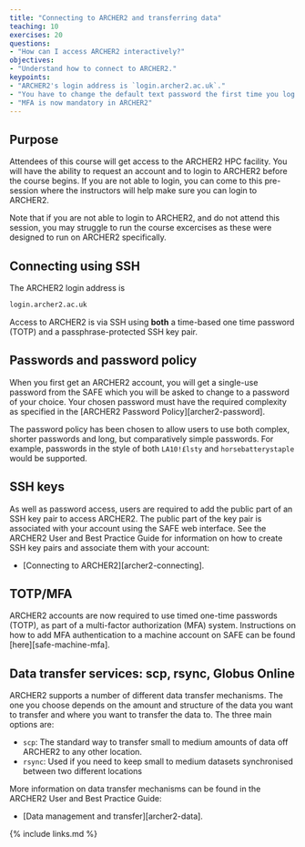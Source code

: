 ```yaml
---
title: "Connecting to ARCHER2 and transferring data"
teaching: 10
exercises: 20
questions:
- "How can I access ARCHER2 interactively?"
objectives:
- "Understand how to connect to ARCHER2."
keypoints:
- "ARCHER2's login address is `login.archer2.ac.uk`."
- "You have to change the default text password the first time you log in"
- "MFA is now mandatory in ARCHER2"
---
```


## Purpose

Attendees of this course will get access to the ARCHER2 HPC facility.
You will have the ability to request an account and to login to ARCHER2 before the course begins.
If you are not able to login, you can come to this pre-session where the instructors will help make sure you can login to ARCHER2.

Note that if you are not able to login to ARCHER2, and do not attend this session,
you may struggle to run the course excercises as these were designed to run on ARCHER2 specifically.

## Connecting using SSH

The ARCHER2 login address is

```bash
login.archer2.ac.uk
```

Access to ARCHER2 is via SSH using **both** a time-based one time password (TOTP) and a passphrase-protected SSH key pair.

## Passwords and password policy

When you first get an ARCHER2 account, you will get a single-use password from the SAFE which you will be asked to change to a password of your choice.
Your chosen  password must have the required complexity as specified in the [ARCHER2 Password Policy][archer2-password].

The password policy has been chosen to allow users to use both complex, shorter passwords and long, but comparatively simple passwords.
For example, passwords in the style of both `LA10!£lsty` and `horsebatterystaple` would be supported.

## SSH keys

As well as password access, users are required to add the public part of an SSH key pair to access ARCHER2. The public part of the key pair is associated with your account using the SAFE web interface.
See the ARCHER2 User and Best Practice Guide for information on how to create SSH key pairs and associate them with your account:

* [Connecting to ARCHER2][archer2-connecting].

## TOTP/MFA

ARCHER2 accounts are now required to use timed one-time passwords (TOTP), as part of a multi-factor authorization (MFA) system.
Instructions on how to add MFA authentication to a machine account on SAFE can be found [here][safe-machine-mfa].

## Data transfer services: scp, rsync, Globus Online

ARCHER2 supports a number of different data transfer mechanisms.
The one you choose depends on the amount and structure of the data you want to transfer and where you want to transfer the data to.
The three main options are:

* `scp`: The standard way to transfer small to medium amounts of data off ARCHER2 to any other location.
* `rsync`: Used if you need to keep small to medium datasets synchronised between two different locations

More information on data transfer mechanisms can be found in the ARCHER2 User and Best Practice Guide:

* [Data management and transfer][archer2-data].

{% include links.md %}
